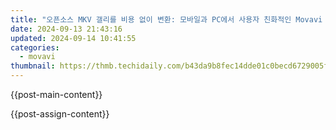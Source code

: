 ```yaml
---
title: "오픈소스 MKV 갤리를 비용 없이 변환: 모바일과 PC에서 사용자 친화적인 Movavi GIF 편집기"
date: 2024-09-13 21:43:16
updated: 2024-09-14 10:41:55
categories:
  - movavi
thumbnail: https://thmb.techidaily.com/b43da9b8fec14dde01c0becd6729005fd0db59f099a461c4a5b1f228776ffdea.jpg
---
```


{{post-main-content}}

<ins class="adsbygoogle"
     style="display:block"
     data-ad-format="autorelaxed"
     data-ad-client="ca-pub-7571918770474297"
     data-ad-slot="1223367746"></ins>

{{post-assign-content}}

<ins class="adsbygoogle"
     style="display:block"
     data-ad-client="ca-pub-7571918770474297"
     data-ad-slot="8358498916"
     data-ad-format="auto"
     data-full-width-responsive="true"></ins>
